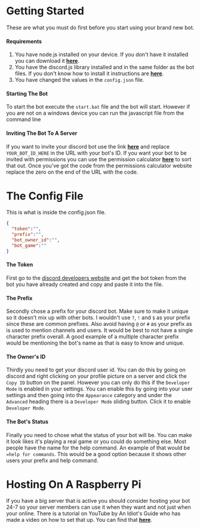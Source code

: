 # Getting Started

These are what you must do first before you start using your brand new bot.

#### Requirements

1. You have node.js installed on your device. If you don't have it installed you can download it **[here](https://nodejs.org)**.
2. You have the discord.js library installed and in the same folder as the bot files. If you don't know how to install it instructions are **[here](https://discord.js.org/#/)**.
3. You have changed the values in the `config.json` file.

#### Starting The Bot
To start the bot execute the `start.bat` file and the bot will start. However if you are not on a windows device you can run the javascript file from the command line

#### Inviting The Bot To A Server
If you want to invite your discord bot use the link **[here](https://discordapp.com/oauth2/authorize?&client_id=YOUR_BOT_ID_HERE&scope=bot&permissions=0)** and replace `YOUR_BOT_ID_HERE` in the URL with your bot's ID. If you want your bot to be invited with permissions you can use the permission calculator **[here](https://discordapi.com/permissions.html)** to sort that out. Once you've got the code from the permissions calculator website replace the zero on the end of the URL with the code.

# The Config File
This is what is inside the config.json file.

```json
{
  "token":"",
  "prefix":"",
  "bot_owner_id":"",
  "bot_game":""
}
```

#### The Token

First go to the [discord developers website](https://discordapp.com/developers/applications/me) and get the bot token from the bot you have already created and copy and paste it into the file.

#### The Prefix

Secondly chose a prefix for your discord bot. Make sure to make it unique so it doesn't mix up with other bots. I wouldn't use `?`, `!` and `$` as your prefix since these are common prefixes. Also avoid having `@` or `#` as your prefix as is used to mention channels and users. It would be best to not have a single character prefix overall. A good example of a multiple character prefix would be mentioning the bot's name as that is easy to know and unique.

#### The Owner's ID

Thirdly you need to get your discord user id. You can do this by going on discord and right clicking on your profile picture on a server and click the `Copy ID` button on the panel. However you can only do this if the `Developer Mode` is enabled in your settings. You can enable this by going into your user settings and then going into the `Appearance` category and under the `Advanced` heading there is a `Developer Mode` sliding button. Click it to enable `Developer Mode`.

#### The Bot's Status

Finally you need to chose what the status of your bot will be. You can make it look likes it's playing a real game or you could do something else. Most people have the name for the help command. An example of that would be `=help for commands`. This would be a good option because it shows other users your prefix and help command.

# Hosting On A Raspberry Pi

If you have a big server that is active you should consider hosting your bot 24-7 so your server members can use it when they want and not just when your online. There is a tutorial on YouTube by An Idiot's Guide who has made a video on how to set that up. You can find that **[here](https://www.youtube.com/watch?v=kpci6V8969g)**.
